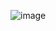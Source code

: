 
![image](https://user-images.githubusercontent.com/91891085/236686432-90a42106-198f-4830-a576-590a81acb5e8.png)

